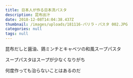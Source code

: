 ```yaml
---
title: 日本人が作る日本流パスタ
description: 昆布出汁
date: 2018-12-08T14:04:38.437Z
thumbnail: /images/uploads/181116-バリラ・パスタ 002.JPG
categories: null
tags: null
---
```

昆布だしと醤油、鶏ミンチとキャベツの和風スープパスタ

スープパスタはスープが少なくなりがち

何度作っても治らないことはあるのだ

